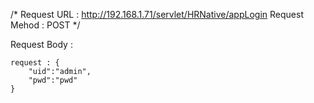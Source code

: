 /*
  Request URL : http://192.168.1.71/servlet/HRNative/appLogin
  Request Mehod : POST
*/
  
  Request Body : 
  
    request : {
        "uid":"admin",
        "pwd":"pwd"
    }
